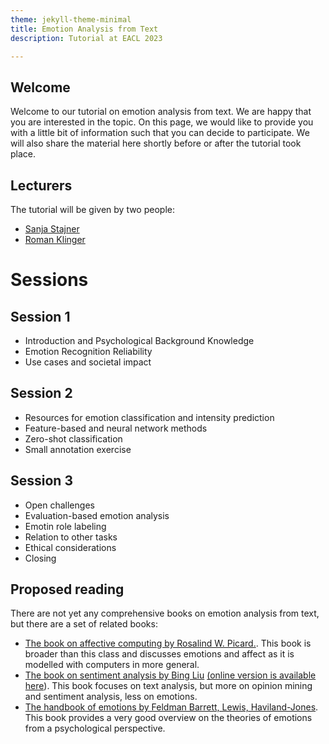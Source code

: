 ```yaml
---
theme: jekyll-theme-minimal
title: Emotion Analysis from Text
description: Tutorial at EACL 2023

---
```


## Welcome

Welcome to our tutorial on emotion analysis from text. We are happy that you are interested in the topic. On this page, we would like to provide you with a little bit of information such that you can decide to participate. We will also share the material here shortly before or after the tutorial took place.

## Lecturers

The tutorial will be given by two people:

* [Sanja Stajner](https://stajnersanja.wixsite.com/sanja)
* [Roman Klinger](https://www.romanklinger.de/)

# Sessions

## Session 1

* Introduction and Psychological Background Knowledge
* Emotion Recognition Reliability
* Use cases and societal impact

## Session 2

* Resources for emotion classification and intensity prediction
* Feature-based and neural network methods
* Zero-shot classification
* Small annotation exercise

## Session 3

* Open challenges
* Evaluation-based emotion analysis
* Emotin role labeling
* Relation to other tasks
* Ethical considerations
* Closing

## Proposed reading

There are not yet any comprehensive books on emotion analysis from text, but there are a set of related books:

* [The book on affective computing by Rosalind W. Picard.](https://mitpress.mit.edu/books/affective-computing). This book is broader than this class and discusses emotions and affect as it is modelled with computers in more general.
* [The book on sentiment analysis by Bing Liu](https://doi.org/10.1017/CBO9781139084789) [(online version is available here](https://www.cs.uic.edu/~liub/FBS/SentimentAnalysis-and-OpinionMining.pdf)). This book focuses on text analysis, but more on opinion mining and sentiment analysis, less on emotions.
* [The handbook of emotions by Feldman Barrett, Lewis, Haviland-Jones](https://www.guilford.com/books/Handbook-of-Emotions/Barrett-Lewis-Haviland-Jones/9781462536368/editors). This book provides a very good overview on the theories of emotions from a psychological perspective.

